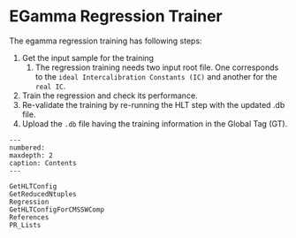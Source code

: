 # EGamma Regression Trainer

The egamma regression training has following steps:

1. Get the input sample for the training
    1. The regression training needs two input root file. One corresponds to the `ideal Intercalibration Constants (IC)` and another for the `real IC`.
1. Train the regression and check its performance.
1. Re-validate the training by re-running the HLT step with the updated .db file.
1. Upload the `.db` file having the training information in the Global Tag (GT).


```{toctree}
---
numbered:
maxdepth: 2
caption: Contents
---

GetHLTConfig
GetReducedNtuples
Regression
GetHLTConfigForCMSSWComp
References
PR_Lists
```
